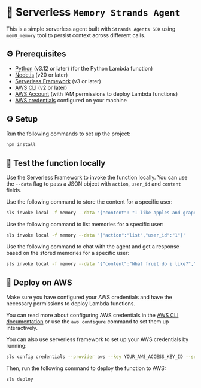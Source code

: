 # 🧵 Serverless `Memory Strands Agent`
This is a simple serverless agent built with `Strands Agents SDK` using `mem0_memory` tool to persist context across different calls.

## ⚙️ Prerequisites
- [Python](https://www.python.org/downloads/) (v3.12 or later) (for the Python Lambda function)
- [Node.js](https://nodejs.org/en/download/) (v20 or later)
- [Serverless Framework](https://www.serverless.com/framework/docs/getting-started/) (v3 or later)
- [AWS CLI](https://docs.aws.amazon.com/cli/latest/userguide/getting-started-install.html) (v2 or later)
- [AWS Account](https://aws.amazon.com/free/) (with IAM permissions to deploy Lambda functions)
- [AWS credentials](https://docs.aws.amazon.com/cli/latest/userguide/cli-configure-quickstart.html) configured on your machine

## ⚙️ Setup
Run the following commands to set up the project:
```bash
npm install
```

## 🧪 Test the function locally
Use the Serverless Framework to invoke the function locally. You can use the `--data` flag to pass a JSON object with `action`, `user_id` and `content` fields.

Use the following command to store the content for a specific user:
```bash
sls invoke local -f memory --data '{"content": "I like apples and grapefruit, I do not like oranges and bananas","action":"store","user_id":"1"}'
```

Use the following command to list memories for a specific user:
```bash
sls invoke local -f memory --data '{"action":"list","user_id":"1"}'
```

Use the following command to chat with the agent and get a response based on the stored memories for a specific user:
```bash
sls invoke local -f memory --data '{"content":"What fruit do i like?","action":"chat","user_id":"1"}'
```

## 🚀 Deploy on AWS
Make sure you have configured your AWS credentials and have the necessary permissions to deploy Lambda functions.

You can read more about configuring AWS credentials in the [AWS CLI documentation](https://docs.aws.amazon.com/cli/latest/userguide/cli-configure-files.html)
or use the `aws configure` command to set them up interactively.

You can also use serverless framework to set up your AWS credentials by running:
```bash
sls config credentials --provider aws --key YOUR_AWS_ACCESS_KEY_ID --secret YOUR_AWS_SECRET_ACCESS_KEY
```

Then, run the following command to deploy the function to AWS:
```bash
sls deploy
```

